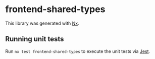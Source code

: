 # frontend-shared-types

This library was generated with [Nx](https://nx.dev).

## Running unit tests

Run `nx test frontend-shared-types` to execute the unit tests via [Jest](https://jestjs.io).
